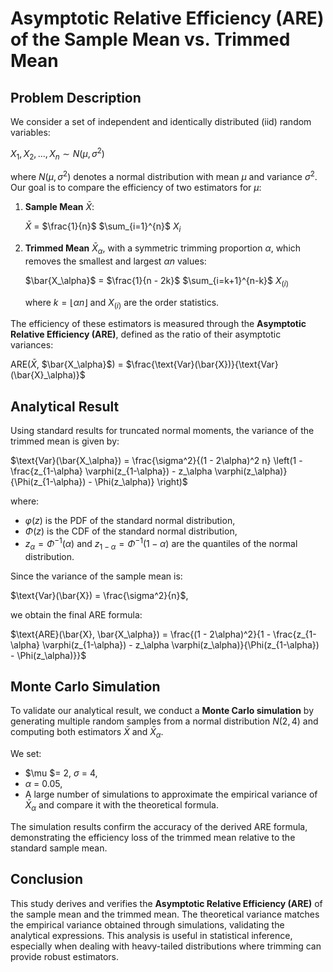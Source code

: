 # Asymptotic Relative Efficiency (ARE) of the Sample Mean vs. Trimmed Mean

## Problem Description

We consider a set of independent and identically distributed (iid) random variables:

$X_1, X_2, ..., X_n \sim N(\mu, \sigma^2)$

where $N(\mu, \sigma^2)$ denotes a normal distribution with mean $\mu$ and variance $\sigma^2$. Our goal is to compare the efficiency of two estimators for $\mu$:

1. **Sample Mean** $\bar{X}$:

   $\bar{X}$ = $\frac{1}{n}$ $\sum_{i=1}^{n}$ $X_i$

2. **Trimmed Mean** $\bar{X}_\alpha$, with a symmetric trimming proportion $\alpha$, which removes the smallest and largest $\alpha n$ values:

   $\bar{X_\alpha}$ = $\frac{1}{n - 2k}$ $\sum_{i=k+1}^{n-k}$ $X_{(i)}$

   where $k = \lfloor \alpha n \rfloor$ and $X_{(i)}$ are the order statistics.

The efficiency of these estimators is measured through the **Asymptotic Relative Efficiency (ARE)**, defined as the ratio of their asymptotic variances:

$\text{ARE}$($\bar{X}$, $\bar{X_\alpha}$) = $\frac{\text{Var}(\bar{X})}{\text{Var}(\bar{X}_\alpha)}$

## Analytical Result

Using standard results for truncated normal moments, the variance of the trimmed mean is given by:

$\text{Var}(\bar{X_\alpha}) = \frac{\sigma^2}{(1 - 2\alpha)^2 n} \left(1 - \frac{z_{1-\alpha} \varphi(z_{1-\alpha}) - z_\alpha \varphi(z_\alpha)}{\Phi(z_{1-\alpha}) - \Phi(z_\alpha)} \right)$

where:
- $\varphi(z)$ is the PDF of the standard normal distribution,
- $\Phi(z)$ is the CDF of the standard normal distribution,
- $z_\alpha = \Phi^{-1}(\alpha)$ and $z_{1-\alpha} = \Phi^{-1}(1 - \alpha)$ are the quantiles of the normal distribution.

Since the variance of the sample mean is:

$\text{Var}(\bar{X}) = \frac{\sigma^2}{n}$,

we obtain the final ARE formula:

$\text{ARE}(\bar{X}, \bar{X_\alpha}) = \frac{(1 - 2\alpha)^2}{1 - \frac{z_{1-\alpha} \varphi(z_{1-\alpha}) - z_\alpha \varphi(z_\alpha)}{\Phi(z_{1-\alpha}) - \Phi(z_\alpha)}}$

## Monte Carlo Simulation

To validate our analytical result, we conduct a **Monte Carlo simulation** by generating multiple random samples from a normal distribution $N(2, 4)$ and computing both estimators $\bar{X}$ and $\bar{X}_\alpha$.

We set:
- $\mu $= 2, $\sigma$ = 4,
- $\alpha$ = 0.05,
- A large number of simulations to approximate the empirical variance of $\bar{X}_\alpha$ and compare it with the theoretical formula.

The simulation results confirm the accuracy of the derived ARE formula, demonstrating the efficiency loss of the trimmed mean relative to the standard sample mean.

## Conclusion

This study derives and verifies the **Asymptotic Relative Efficiency (ARE)** of the sample mean and the trimmed mean. The theoretical variance matches the empirical variance obtained through simulations, validating the analytical expressions. This analysis is useful in statistical inference, especially when dealing with heavy-tailed distributions where trimming can provide robust estimators.
